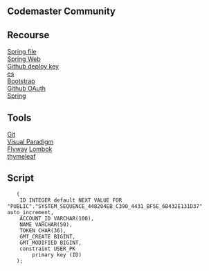 ## Codemaster Community

## Recourse
[Spring file](https://spring.io/guides)  
[Spring Web](https://spring.io/guides/gs/serving-web-content/)  
[Github deploy key](https://developer.github.com/v3/guides/managing-deploy-keys/#deploy-keys)  
[es](https://elasticsearch.cn/explore)  
[Bootstrap](https://v3.bootcss.com/getting-started/)  
[Github OAuth](https://developer.github.com/apps/building-oauth-apps/creating-an-oauth-app/)  
[Spring](https://docs.spring.io/spring-boot/docs/2.2.0.RC1/reference/htmlsingle/#boot-features-embedded-database-support)
## Tools
[Git](https://git-scm.com/download_)  
[Visual Paradigm](https://www.visual-paradigm.com_)  
[Flyway](https://flywaydb.org/getstarted/firststeps/maven) 
[Lombok](https://www.projectlombok.org)  
[thymeleaf](https://www.thymeleaf.org/doc/tutorials/3.0/usingthymeleaf.html)

## Script
```create table USER
   (
   	ID INTEGER default NEXT VALUE FOR "PUBLIC"."SYSTEM_SEQUENCE_448204EB_C390_4431_BF5E_6B432E131D37" auto_increment,
   	ACCOUNT_ID VARCHAR(100),
   	NAME VARCHAR(50),
   	TOKEN CHAR(36),
   	GMT_CREATE BIGINT,
   	GMT_MODIFIED BIGINT,
   	constraint USER_PK
   		primary key (ID)
   );

```